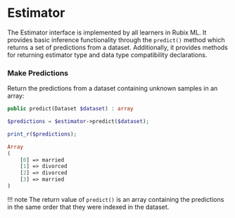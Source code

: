 # Estimator
The Estimator interface is implemented by all learners in Rubix ML. It provides basic inference functionality through the `predict()` method which returns a set of predictions from a dataset. Additionally, it provides methods for returning estimator type and data type compatibility declarations.

### Make Predictions
Return the predictions from a dataset containing unknown samples in an array:
```php
public predict(Dataset $dataset) : array
```

```php
$predictions = $estimator->predict($dataset);

print_r($predictions);
```

```php
Array
(
    [0] => married
    [1] => divorced
    [2] => divorced
    [3] => married
)
```

!!! note
    The return value of `predict()` is an array containing the predictions in the same order that they were indexed in the dataset.
